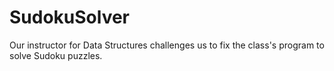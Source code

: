 # SudokuSolver
Our instructor for Data Structures challenges us to fix the class's program to solve Sudoku puzzles.
